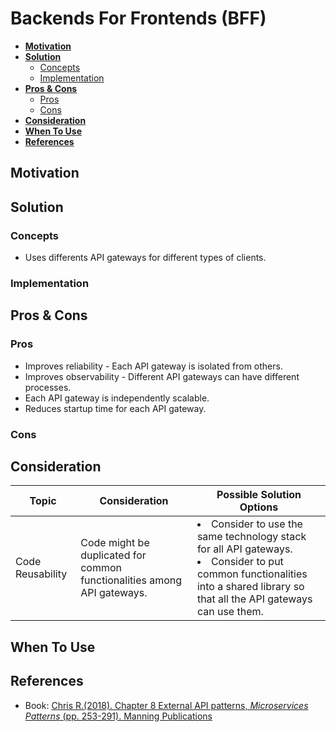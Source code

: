 # Backends For Frontends (BFF)

- [**Motivation**](#motivation)
- [**Solution**](#solution)
   - [Concepts](#concepts)
   - [Implementation](#implementation)
- [**Pros & Cons**](#pros--cons)
   - [Pros](#pros)
   - [Cons](#cons)
- [**Consideration**](#consideration)
- [**When To Use**](#when-to-use)
- [**References**](#references)

## Motivation

## Solution
### Concepts
- Uses differents API gateways for different types of clients.

### Implementation

## Pros & Cons
### Pros
- Improves reliability - Each API gateway is isolated from others.
- Improves observability - Different API gateways can have different processes.
- Each API gateway is independently scalable.
- Reduces startup time for each API gateway.

### Cons

## Consideration
| Topic | Consideration | Possible Solution Options |
|----|-----|-----|
| Code Reusability | Code might be duplicated for common functionalities among API gateways. | <li>Consider to use the same technology stack for all API gateways. <li>Consider to put common functionalities into a shared library so that all the API gateways can use them. |

## When To Use
## References
- Book: [Chris R.(2018). Chapter 8 External API patterns, *Microservices Patterns* (pp. 253-291). Manning Publications](https://www.manning.com/books/microservices-patterns)
